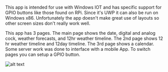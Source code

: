 This app is intended for use with Windows IOT and has specific support for GPIO buttons like those found on RPi. Since it's UWP it can also be run on Windows x86. Unfortunately the app doesn't make great use of layouts so other screen sizes don't really work well.

This app has 3 pages. The main page shows the date, digital and analog cock, weather forecasts, and 12hr weather timeline. The 2nd page shows 12 hr weather timeline and 12day timeline. The 3rd page shows a calendar. Some server work was done to interface with a mobile App. To switch pages you can setup a GPIO button.

![alt text](https://andaharoo.files.wordpress.com/2018/06/screenshot-832.png?w=1140&h=894)